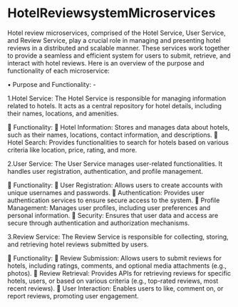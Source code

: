 # HotelReviewsystemMicroservices
Hotel review microservices, comprised of the Hotel Service, User Service, and Review Service, play a crucial role in managing and presenting hotel reviews in a distributed and scalable manner. These services work together to provide a seamless and efficient system for users to submit, retrieve, and interact with hotel reviews. Here is an overview of the purpose and functionality of each microservice:

•	Purpose and Functionality: -

1.Hotel Service: The Hotel Service is responsible for managing information related to hotels. It acts as a central repository for hotel details, including their names, locations, and amenities.

	Functionality:
	Hotel Information: Stores and manages data about hotels, such as their names, locations, contact information, and descriptions.
	Hotel Search: Provides functionalities to search for hotels based on various criteria like location, price, rating, and more.

2.User Service: The User Service manages user-related functionalities. It handles user registration, authentication, and profile management.

	Functionality:
	User Registration: Allows users to create accounts with unique usernames and passwords.
	Authentication: Provides user authentication services to ensure secure access to the system.
	Profile Management: Manages user profiles, including user preferences and personal information.
	Security: Ensures that user data and access are secure through authentication and authorization mechanisms.

3.Review Service: The Review Service is responsible for collecting, storing, and retrieving hotel reviews submitted by users.

	Functionality:
	Review Submission: Allows users to submit reviews for hotels, including ratings, comments, and optional media attachments (e.g., photos).
	Review Retrieval: Provides APIs for retrieving reviews for specific hotels, users, or based on various criteria (e.g., top-rated reviews, most recent reviews).
	User Interaction: Enables users to like, comment on, or report reviews, promoting user engagement.
